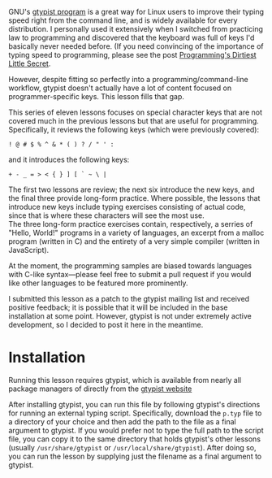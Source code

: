 GNU's [gtypist program](https://www.gnu.org/software/gtypist/) is a great
way for Linux users to improve their typing speed right from the command
line, and is widely available for every distribution. I personally used
it extensively when I switched from practicing law to programming and
discovered that the keyboard was full of keys I'd basically never needed
before.  (If you need convincing of the importance of typing speed to 
programming, please see the post [Programming's Dirtiest Little
Secret](https://steve-yegge.blogspot.com/2008/09/programmings-dirtiest-little-secret.html).


However, despite fitting so perfectly into a programming/command-line
workflow, gtypist doesn't actually have a lot of content focused on 
programmer-specific keys.  This lesson fills that gap.

This series of eleven lessons focuses on special character keys that
are not covered much in the previous lessons but that are useful for
programming.  Specifically, it reviews the following keys (which were
previously covered):

`! @ # $ % ^ & * ( ) ? / " ' :`

and it introduces the following keys:

``+ - _ = > < { } ] [ ` ~ \ |``

The first two lessons are review; the next six introduce the new keys,
and the final three provide long-form practice.  Where possible, the
lessons that introduce new keys include typing exercises consisting of
actual code, since that is where these characters will see the most use.  
The three long-form practice exercises contain, respectively, a serries
of "Hello, World!" programs in a variety of languages, an excerpt from
a malloc program (written in C) and the entirety of a very simple 
compiler (written in JavaScript).

At the moment, the programming samples are biased towards languages with
C-like syntax—please feel free to submit a pull request if you would
like other languages to be featured more prominently.

I submitted this lesson as a patch to the gtypist mailing list and received
positive feedback; it is possible that it will be included in the base
installation at some point.  However, gtypist is not under extremely 
active development, so I decided to post it here in the meantime.

# Installation 
Running this lesson requires gtypist, which is available from nearly all 
package managers of directly from the [gtypist website](https://www.gnu.org/software/gtypist/)

After installing gtypist, you can run this file by following gtypist's 
directions for running an external typing script.  Specifically, download
the `p.typ` file to a directory of your choice and then add
the path to the file as a final argument to gtypist.  If you would 
prefer not to type the full path to the script file, you can copy it
to the same directory that holds gtypist's other lessons (usually 
`/usr/share/gtypist` or `/usr/local/share/gtypist`).  After doing so,
you can run the lesson by supplying just the filename as a final argument
to gtypist.
